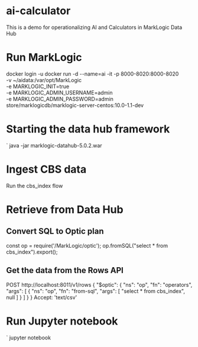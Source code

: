 # ai-calculator
This is a demo for operationalizing AI and Calculators in MarkLogic Data Hub

# Run MarkLogic
docker login -u <username>
docker run -d --name=ai -it -p 8000-8020:8000-8020 \
     -v ~/aidata:/var/opt/MarkLogic \
     -e MARKLOGIC_INIT=true \
     -e MARKLOGIC_ADMIN_USERNAME=admin \
     -e MARKLOGIC_ADMIN_PASSWORD=admin \
     store/marklogicdb/marklogic-server-centos:10.0-1.1-dev

# Starting the data hub framework
` java -jar marklogic-datahub-5.0.2.war

# Ingest CBS data
Run the cbs_index flow

# Retrieve from Data Hub
## Convert SQL to Optic plan
const op = require('/MarkLogic/optic');
op.fromSQL("select * from cbs_index").export();
## Get the data from the Rows API
POST http://localhost:8011/v1/rows
{
"$optic": {
"ns": "op", 
"fn": "operators", 
"args": [
{
"ns": "op", 
"fn": "from-sql", 
"args": [
"select * from cbs_index", 
null
]
}
]
}
}
Accept: 'text/csv'

# Run Jupyter notebook
` jupyter notebook